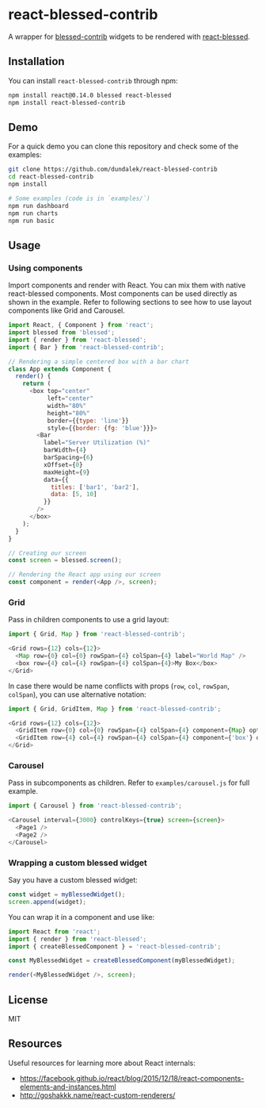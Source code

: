 # react-blessed-contrib

A wrapper for [blessed-contrib](https://github.com/yaronn/blessed-contrib) widgets to be rendered with [react-blessed](https://github.com/Yomguithereal/react-blessed).

## Installation

You can install `react-blessed-contrib` through npm:

```bash
npm install react@0.14.0 blessed react-blessed
npm install react-blessed-contrib
```

## Demo

For a quick demo you can clone this repository and check some of the examples:

```bash
git clone https://github.com/dundalek/react-blessed-contrib
cd react-blessed-contrib
npm install

# Some examples (code is in `examples/`)
npm run dashboard
npm run charts
npm run basic
```
## Usage

### Using components

Import components and render with React. You can mix them with native react-blessed components. Most components can be used directly as shown in the example. Refer to following sections to see how to use layout components like Grid and Carousel.

```js
import React, { Component } from 'react';
import blessed from 'blessed';
import { render } from 'react-blessed';
import { Bar } from 'react-blessed-contrib';

// Rendering a simple centered box with a bar chart
class App extends Component {
  render() {
    return (
      <box top="center"
           left="center"
           width="80%"
           height="80%"
           border={{type: 'line'}}
           style={{border: {fg: 'blue'}}}>
        <Bar
          label="Server Utilization (%)"
          barWidth={4}
          barSpacing={6}
          xOffset={0}
          maxHeight={9}
          data={{
            titles: ['bar1', 'bar2'],
            data: [5, 10]
          }}
        />
      </box>
    );
  }
}

// Creating our screen
const screen = blessed.screen();

// Rendering the React app using our screen
const component = render(<App />, screen);
```

### Grid

Pass in children components to use a grid layout:

```js
import { Grid, Map } from 'react-blessed-contrib';

<Grid rows={12} cols={12}>
  <Map row={0} col={0} rowSpan={4} colSpan={4} label="World Map" />
  <box row={4} col={4} rowSpan={4} colSpan={4}>My Box</box>
</Grid>
```

In case there would be name conflicts with props (`row`, `col`, `rowSpan`, `colSpan`), you can use alternative notation:

```js
import { Grid, GridItem, Map } from 'react-blessed-contrib';

<Grid rows={12} cols={12}>
  <GridItem row={0} col={0} rowSpan={4} colSpan={4} component={Map} options={{label: 'World Map'}} />
  <GridItem row={4} col={4} rowSpan={4} colSpan={4} component={'box'} options={{content: 'My Box'}} />
</Grid>
```

### Carousel

Pass in subcomponents as children. Refer to `examples/carousel.js` for full example.

```js
import { Carousel } from 'react-blessed-contrib';

<Carousel interval={3000} controlKeys={true} screen={screen}>
  <Page1 />
  <Page2 />
</Carousel>
```

### Wrapping a custom blessed widget

Say you have a custom blessed widget:
```js
const widget = myBlessedWidget();
screen.append(widget);
```

You can wrap it in a component and use like:
```js
import React from 'react';
import { render } from 'react-blessed';
import { createBlessedComponent } = 'react-blessed-contrib';

const MyBlessedWidget = createBlessedComponent(myBlessedWidget);

render(<MyBlessedWidget />, screen);
```

## License

MIT

## Resources

Useful resources for learning more about React internals:

- https://facebook.github.io/react/blog/2015/12/18/react-components-elements-and-instances.html
- http://goshakkk.name/react-custom-renderers/
